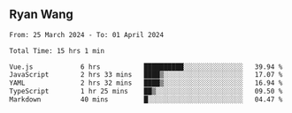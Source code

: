 ## Ryan Wang

<!--START_SECTION:waka-->

```txt
From: 25 March 2024 - To: 01 April 2024

Total Time: 15 hrs 1 min

Vue.js            6 hrs           ██████████░░░░░░░░░░░░░░░   39.94 %
JavaScript        2 hrs 33 mins   ████▒░░░░░░░░░░░░░░░░░░░░   17.07 %
YAML              2 hrs 32 mins   ████▒░░░░░░░░░░░░░░░░░░░░   16.94 %
TypeScript        1 hr 25 mins    ██▒░░░░░░░░░░░░░░░░░░░░░░   09.50 %
Markdown          40 mins         █░░░░░░░░░░░░░░░░░░░░░░░░   04.47 %
```

<!--END_SECTION:waka-->
